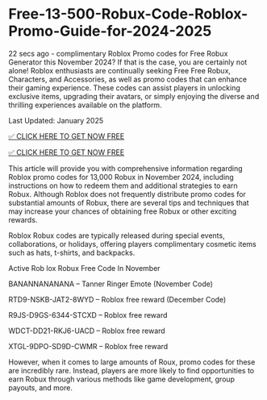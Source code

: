 # Free-13-500-Robux-Code-Roblox-Promo-Guide-for-2024-2025
22 secs ago - complimentary Roblox Promo codes for Free Robux Generator this November 2024? If that is the case, you are certainly not alone! Roblox enthusiasts are continually seeking Free Free Robux, Characters, and Accessories, as well as promo codes that can enhance their gaming experience. These codes can assist players in unlocking exclusive items, upgrading their avatars, or simply enjoying the diverse and thrilling experiences available on the platform.

Last Updated: January 2025

[✅ CLICK HERE TO GET NOW FREE](https://shorter.me/nVzTR)


[✅ CLICK HERE TO GET NOW FREE](https://shorter.me/GcFa6)

This article will provide you with comprehensive information regarding Roblox promo codes for 13,000 Robux in November 2024, including instructions on how to redeem them and additional strategies to earn Robux. Although Roblox does not frequently distribute promo codes for substantial amounts of Robux, there are several tips and techniques that may increase your chances of obtaining free Robux or other exciting rewards.

Roblox Robux codes are typically released during special events, collaborations, or holidays, offering players complimentary cosmetic items such as hats, t-shirts, and backpacks.

Active Rob lox Robux Free Code In November

BANANNANANANA – Tanner Ringer Emote (November Code)

RTD9-NSKB-JAT2-8WYD – Roblox free reward (December Code)

R9JS-D9GS-6344-STCXD – Roblox free reward

WDCT-DD21-RKJ6-UACD – Roblox free reward

XTGL-9DPO-SD9D-CWMR – Roblox free reward

However, when it comes to large amounts of Roux, promo codes for these are incredibly rare. Instead, players are more likely to find opportunities to earn Robux through various methods like game development, group payouts, and more.
